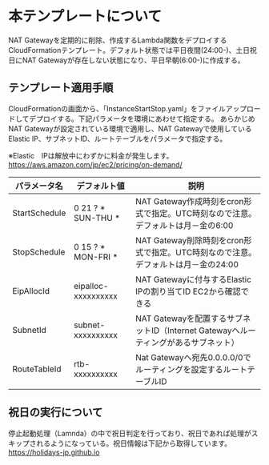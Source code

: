 # 本テンプレートについて

NAT Gatewayを定期的に削除、作成するLambda関数をデプロイするCloudFormationテンプレート。デフォルト状態では平日夜間(24:00-)、土日祝日にNAT Gatewayが存在しない状態になり、平日早朝(6:00-)に作成する。

## テンプレート適用手順

CloudFormationの画面から、「InstanceStartStop.yaml」をファイルアップロードしてデプロイする。下記パラメータを環境にあわせて指定する。
あらかじめNAT Gatewayが設定されている環境で適用し、NAT Gatewayで使用しているElastic  IP、サブネットID、ルートテーブルをパラメータで指定する。

※Elastic　IPは解放中にわずかに料金が発生します。
https://aws.amazon.com/jp/ec2/pricing/on-demand/

| パラメータ名 | デフォルト値 | 説明 |
| ------------- | ------------- | ------------- |
| StartSchedule | 0 21 ? * SUN-THU * | NAT Gateway作成時刻をcron形式で指定。UTC時刻なので注意。デフォルトは月－金の6:00 |
| StopSchedule | 0 15 ? * MON-FRI * | NAT Gateway削除時刻をcron形式で指定。UTC時刻なので注意。デフォルトは月－金の24:00 |
| EipAllocId | eipalloc-xxxxxxxxxx | NAT Gatewayに付与するElastic IPの割り当てID EC2から確認できる|
| SubnetId | subnet-xxxxxxxxxx | NAT Gatewayを配置するサブネットID（Internet Gatewayへルーティングがあるサブネット） |
| RouteTableId | rtb-xxxxxxxxxx | Nat Gatewayへ宛先0.0.0.0/0でルーティングを設定するルートテーブルID |

## 祝日の実行について

停止起動処理（Lamnda）の中で祝日判定を行っており、祝日であれば処理がスキップされるようになっている。祝日情報は下記から取得しています。
https://holidays-jp.github.io

